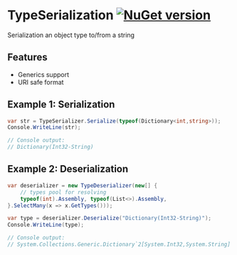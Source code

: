 # TypeSerialization [![NuGet version](https://badge.fury.io/nu/TypeSerialization.svg)](http://badge.fury.io/nu/TypeSerialization)
Serialization an object type to/from a string

## Features
* Generics support
* URI safe format

## Example 1: Serialization
```C#
var str = TypeSerializer.Serialize(typeof(Dictionary<int,string>));
Console.WriteLine(str);

// Console output: 
// Dictionary(Int32-String)
```

## Example 2: Deserialization
```C#
var deserializer = new TypeDeserializer(new[] {
    // types pool for resolving
    typeof(int).Assembly, typeof(List<>).Assembly,
}.SelectMany(x => x.GetTypes()));

var type = deserializer.Deserialize("Dictionary(Int32-String)");
Console.WriteLine(type);

// Console output: 
// System.Collections.Generic.Dictionary`2[System.Int32,System.String]
```